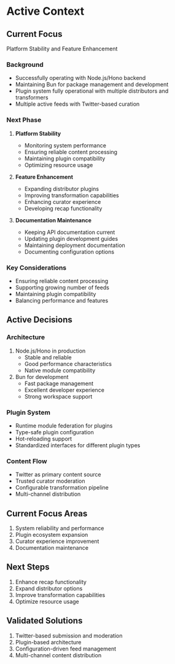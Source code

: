 # Active Context

## Current Focus
Platform Stability and Feature Enhancement

### Background
- Successfully operating with Node.js/Hono backend
- Maintaining Bun for package management and development
- Plugin system fully operational with multiple distributors and transformers
- Multiple active feeds with Twitter-based curation

### Next Phase
1. **Platform Stability**
   - Monitoring system performance
   - Ensuring reliable content processing
   - Maintaining plugin compatibility
   - Optimizing resource usage

2. **Feature Enhancement**
   - Expanding distributor plugins
   - Improving transformation capabilities
   - Enhancing curator experience
   - Developing recap functionality

3. **Documentation Maintenance**
   - Keeping API documentation current
   - Updating plugin development guides
   - Maintaining deployment documentation
   - Documenting configuration options

### Key Considerations
- Ensuring reliable content processing
- Supporting growing number of feeds
- Maintaining plugin compatibility
- Balancing performance and features

## Active Decisions

### Architecture
1. Node.js/Hono in production
   - Stable and reliable
   - Good performance characteristics
   - Native module compatibility
2. Bun for development
   - Fast package management
   - Excellent developer experience
   - Strong workspace support

### Plugin System
- Runtime module federation for plugins
- Type-safe plugin configuration
- Hot-reloading support
- Standardized interfaces for different plugin types

### Content Flow
- Twitter as primary content source
- Trusted curator moderation
- Configurable transformation pipeline
- Multi-channel distribution

## Current Focus Areas
1. System reliability and performance
2. Plugin ecosystem expansion
3. Curator experience improvement
4. Documentation maintenance

## Next Steps
1. Enhance recap functionality
2. Expand distributor options
3. Improve transformation capabilities
4. Optimize resource usage

## Validated Solutions
1. Twitter-based submission and moderation
2. Plugin-based architecture
3. Configuration-driven feed management
4. Multi-channel content distribution
